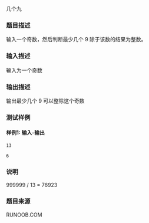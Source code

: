 几个九

### 题目描述

输入一个奇数，然后判断最少几个 9 除于该数的结果为整数。

### 输入描述

输入为一个奇数

### 输出描述

输出最少几个 9 可以整除这个奇数

### 测试样例

#### 样例1: 输入-输出

```
13
```

```
6
```

### 说明

999999 / 13 = 76923

### 题目来源

RUNOOB.COM
